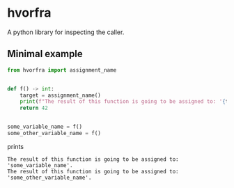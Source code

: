 # hvorfra

A python library for inspecting the caller.

## Minimal example

```python
from hvorfra import assignment_name


def f() -> int:
    target = assignment_name()
    print(f"The result of this function is going to be assigned to: '{target}'.")
    return 42


some_variable_name = f()
some_other_variable_name = f()
```

prints

```
The result of this function is going to be assigned to: 'some_variable_name'.
The result of this function is going to be assigned to: 'some_other_variable_name'.
```